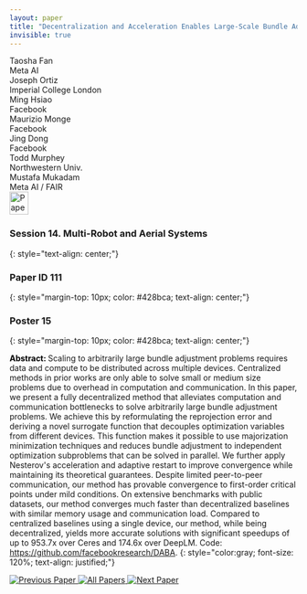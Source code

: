 ```yaml
---
layout: paper
title: "Decentralization and Acceleration Enables Large-Scale Bundle Adjustment"
invisible: true
---
```

<div class="paper-authors">
<div class="paper-author-box">
    <div class="paper-author-name">Taosha Fan</div>
    <div class="paper-author-uni">Meta AI</div>
</div>
<div class="paper-author-box">
    <div class="paper-author-name">Joseph Ortiz</div>
    <div class="paper-author-uni">Imperial College London</div>
</div>
<div class="paper-author-box">
    <div class="paper-author-name">Ming Hsiao</div>
    <div class="paper-author-uni">Facebook</div>
</div>
<div class="paper-author-box">
    <div class="paper-author-name">Maurizio Monge</div>
    <div class="paper-author-uni">Facebook</div>
</div>
<div class="paper-author-box">
    <div class="paper-author-name">Jing Dong</div>
    <div class="paper-author-uni">Facebook</div>
</div>
<div class="paper-author-box">
    <div class="paper-author-name">Todd Murphey</div>
    <div class="paper-author-uni">Northwestern Univ.</div>
</div>
<div class="paper-author-box">
    <div class="paper-author-name">Mustafa Mukadam</div>
    <div class="paper-author-uni">Meta AI / FAIR</div>
</div>

</div><div class="paper-pdf">
<div> <a href="http://www.roboticsproceedings.org/rss19/p111.pdf"><img src="{{ site.baseurl }}/images/paper_link.png" alt="Paper Website" width = "33"  height = "40"/></a> </div>
</div>

### Session 14. Multi-Robot and Aerial Systems
{: style="text-align: center;"}

### Paper ID 111
{: style="margin-top: 10px; color: #428bca; text-align: center;"}

### Poster 15
{: style="margin-top: 10px; color: #428bca; text-align: center;"}

<b style="color: black;">Abstract: </b>Scaling to arbitrarily large bundle adjustment problems requires data and compute to be distributed across multiple devices. Centralized methods in prior works are only able to solve small or medium size problems due to overhead in computation and communication. In this paper, we present a fully decentralized method that alleviates computation and communication bottlenecks to solve arbitrarily large bundle adjustment problems. We achieve this by reformulating the reprojection error and deriving a novel surrogate function that decouples optimization variables from different devices. This function makes it possible to use majorization minimization techniques and reduces bundle adjustment to independent optimization subproblems that can be solved in parallel. We further apply Nesterov's acceleration and adaptive restart to improve convergence while maintaining its theoretical guarantees. Despite limited peer-to-peer communication, our method has provable convergence to first-order critical points under mild conditions. On extensive benchmarks with public datasets, our method converges much faster than decentralized baselines with similar memory usage and communication load. Compared to centralized baselines using a single device, our method, while being decentralized, yields more accurate solutions with significant speedups of up to 953.7x over Ceres and 174.6x over DeepLM. Code: https://github.com/facebookresearch/DABA.
{: style="color:gray; font-size: 120%; text-align: justified;"}


<div class="paper-menu">
<a href="{{ site.baseurl }}/program/papers/110/"> <img src="{{ site.baseurl }}/images/previous_paper_icon.png" alt="Previous Paper" title="Previous Paper"/> </a>
<a href="{{ site.baseurl }}/program/papers"><img src="{{ site.baseurl }}/images/overview_icon.png" alt="All Papers" title="All Papers"/> </a>
<a href="{{ site.baseurl }}/program/papers/112/"> <img src="{{ site.baseurl }}/images/next_paper_icon.png" alt="Next Paper" title="Next Paper"/> </a>

</div>
